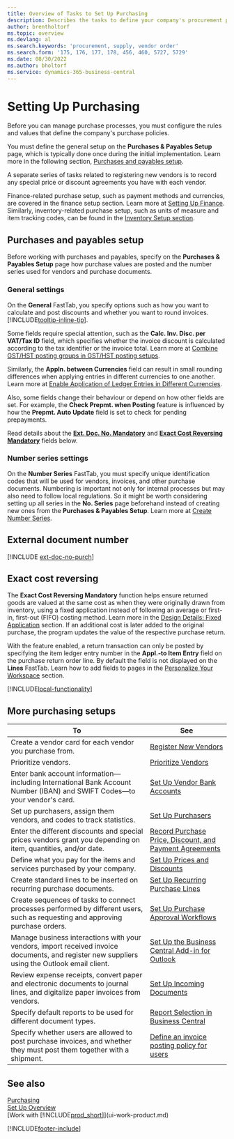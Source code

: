 ```yaml
---
title: Overview of Tasks to Set Up Purchasing
description: Describes the tasks to define your company's procurement policies and set up your purchasing processes.
author: brentholtorf
ms.topic: overview
ms.devlang: al
ms.search.keywords: 'procurement, supply, vendor order'
ms.search.form: '175, 176, 177, 178, 456, 460, 5727, 5729'
ms.date: 08/30/2022
ms.author: bholtorf
ms.service: dynamics-365-business-central
---
```

# Setting Up Purchasing

Before you can manage purchase processes, you must configure the rules and values that define the company's purchase policies.

You must define the general setup on the **Purchases & Payables Setup** page, which is typically done once during the initial implementation. Learn more in the following section, [Purchases and payables setup](#purchases-and-payables-setup).

A separate series of tasks related to registering new vendors is to record any special price or discount agreements you have with each vendor.

Finance-related purchase setup, such as payment methods and currencies, are covered in the finance setup section. Learn more at [Setting Up Finance](finance-setup-finance.md). Similarly, inventory-related purchase setup, such as units of measure and item tracking codes, can be found in the [Inventory Setup section](inventory-setup-inventory.md).

## Purchases and payables setup

Before working with purchases and payables, specify on the **Purchases & Payables Setup** page how purchase values are posted and the number series used for vendors and purchase documents.

### General settings

On the **General** FastTab, you specify options such as how you want to calculate and post discounts and whether you want to round invoices. [!INCLUDE[tooltip-inline-tip](includes/tooltip-inline-tip_md.md)].

Some fields require special attention, such as the **Calc. Inv. Disc. per VAT/Tax ID** field, which specifies whether the invoice discount is calculated according to the tax identifier or the invoice total. Learn more at [Combine GST/HST posting groups in GST/HST posting setups](finance-setup-vat.md#combine-vat-posting-groups-in-vat-posting-setups).

Similarly, the **Appln. between Currencies** field can result in small rounding differences when applying entries in different currencies to one another. Learn more at [Enable Application of Ledger Entries in Different Currencies](finance-how-enable-application-ledger-entries-different-currencies.md).

Also, some fields change their behaviour or depend on how other fields are set. For example, the **Check Prepmt. when Posting** feature is influenced by how the **Prepmt. Auto Update** field is set to check for pending prepayments.

Read details about the [**Ext. Doc. No. Mandatory**](#external-document-number) and [**Exact Cost Reversing Mandatory**](#exact-cost-reversing) fields below.

### Number series settings

On the **Number Series** FastTab, you must specify unique identification codes that will be used for vendors, invoices, and other purchase documents. Numbering is important not only for internal processes but may also need to follow local regulations. So it might be worth considering setting up all series in the **No. Series** page beforehand instead of creating new ones from the **Purchases & Payables Setup**. Learn more at [Create Number Series](ui-create-number-series.md).

## External document number

[!INCLUDE [ext-doc-no-purch](includes/ext-doc-no-purch.md)]

## Exact cost reversing

The **Exact Cost Reversing Mandatory** function helps ensure returned goods are valued at the same cost as when they were originally drawn from inventory, using a fixed application instead of following an average or first-in, first-out (FIFO) costing method. Learn more in the [Design Details: Fixed Application](design-details-item-application.md#fixed-application) section. If an additional cost is later added to the original purchase, the program updates the value of the respective purchase return.

With the feature enabled, a return transaction can only be posted by specifying the item ledger entry number in the **Appl.-to Item Entry** field on the purchase return order line. By default the field is not displayed on the **Lines** FastTab. Learn how to add fields to pages in the [Personalize Your Workspace](ui-personalization-user.md#start-personalizing-by-using-the-personalization-mode) section.

[!INCLUDE[local-functionality](includes/local-functionality.md)]

## More purchasing setups

| To | See |
| --- | --- |
| Create a vendor card for each vendor you purchase from. |[Register New Vendors](purchasing-how-register-new-vendors.md) |
| Prioritize vendors. |[Prioritize Vendors](purchasing-how-prioritize-vendors.md) |
| Enter bank account information&mdash;including International Bank Account Number (IBAN) and SWIFT Codes&mdash;to your vendor's card. | [Set Up Vendor Bank Accounts](purchasing-how-set-up-vendors-bank-accounts.md) |
| Set up purchasers, assign them vendors, and codes to track statistics. |[Set Up Purchasers](purchasing-how-setup-purchasers.md) |
| Enter the different discounts and special prices vendors grant you depending on item, quantities, and/or date. |[Record Purchase Price, Discount, and Payment Agreements](purchasing-how-record-purchase-price-discount-payment-agreements.md) |
| Define what you pay for the items and services purchased by your company.  | [Set Up Prices and Discounts](across-prices-and-discounts.md) |
| Create standard lines to be inserted on recurring purchase documents. | [Set Up Recurring Purchase Lines](purchasing-how-work-recurring-purchase-lines.md) |
| Create sequences of tasks to connect processes performed by different users, such as requesting and approving purchase orders. | [Set Up Purchase Approval Workflows](across-set-up-workflows.md) |
| Manage business interactions with your vendors, import received invoice documents, and register new suppliers using the Outlook email client. | [Set Up the Business Central Add-in for Outlook](admin-outlook.md) |
| Review expense receipts, convert paper and electronic documents to journal lines, and digitalize paper invoices from vendors. | [Set Up Incoming Documents](across-how-setup-income-documents.md) |
| Specify default reports to be used for different document types. |[Report Selection in Business Central](across-report-selections.md)|
|Specify whether users are allowed to post purchase invoices, and whether they must post them together with a shipment. |[Define an invoice posting policy for users](admin-setup-invoice-posting-policy.md)|

## See also 

[Purchasing](purchasing-manage-purchasing.md)  
[Set Up Overview](setup.md)  
[Work with [!INCLUDE[prod_short](includes/prod_short.md)]](ui-work-product.md)

[!INCLUDE[footer-include](includes/footer-banner.md)]
